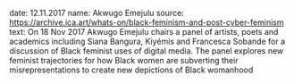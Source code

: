
date: 12.11.2017
name: Akwugo Emejulu
source: https://archive.ica.art/whats-on/black-feminism-and-post-cyber-feminism
text: On 18 Nov 2017 Akwugo Emejulu chairs a panel of artists, poets and academics including Siana Bangura, Kiyémis and Francesca Sobande for a discussion of Black feminist uses of digital media. The panel explores new feminist trajectories for how Black women are subverting their misrepresentations to create new depictions of Black womanhood
